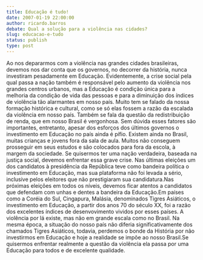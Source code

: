 ```yaml
---
title: Educação é tudo!
date: 2007-01-19 22:00:00
author: ricardo.barros
debate: Qual a solução para a violência nas cidades?
slug: educacao-e-tudo
status: publish 
type: post
---
```


Ao nos depararmos com a violência nas grandes cidades brasileiras, devemos nos dar conta que os governos, no decorrer da história, nunca investiram pesadamente em Educação. Evidentemente, a crise social pela qual passa a nação também é responsável pelo aumento da violência nos grandes centros urbanos, mas a Educação é condição única para a melhoria da condição de vida das pessoas e para a diminuição dos índices de violência tão alarmantes em nosso país. Muito tem se falado da nossa formação histórica e cultural, como se só elas fossem a razão da escalada da violência em nosso país. Também se fala da questão da redistribuição de renda, que em nosso Brasil é vergonhosa. Sem dúvida esses fatores são importantes, entretanto, apesar dos esforços dos últimos governos o investimento em Educação no país ainda é pífio. Existem ainda no Brasil, muitas crianças e jovens fora da sala de aula. Muitos não conseguem prosseguir em seus estudos e são colocados para fora da escola, à margem da sociedade. Se quisermos ter uma nação verdadeira, baseada na justiça social, devemos enfrentar essa grave crise. Nas últimas eleições um dos candidatos à presidência da República teve como bandeira política o investimento em Educação, mas sua plataforma não foi levada a sério, inclusive pelos eleitores que não prestigiaram sua candidatura.Nas próximas eleições em todos os níveis, devemos ficar atentos a candidatos que defendam com unhas e dentes a bandeira da Educação.Em países como a Coréia do Sul, Cingapura, Malásia, denominados Tigres Asiáticos, o investimento em Educação, a partir dos anos 70 do século XX, foi a razão dos excelentes índices de desenvovimento vividos por esses países. A violência por lá existe, mas não em grande escala como no Brasil. Na mesma época, a situação do nosso país não diferia significativamente dos chamados Tigres Asiáticos, todavia, perdemos o bonde da História por não investirmos em Educação e hoje a realidade se impõe ao nosso Brasil.Se quisermos enfrentar realmente a questão da violência ela passa por uma Educação para todos e de excelente qualidade.
